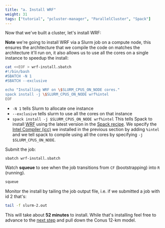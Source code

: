 ```yaml
---
title: "a. Install WRF"
weight: 31
tags: ["tutorial", "pcluster-manager", "ParallelCluster", "Spack"]
---
```


Now that we've built a cluster, let's install WRF:

**Note** we're going to install WRF via a Slurm job on a compute node, this ensures the architecture that we compile the code on matches the architecture it'll run on, it also allows us to use all the cores on a single instance to speedup the install:

```bash
cat <<EOF > wrf-install.sbatch
#!/bin/bash
#SBATCH -N 1
#SBATCH --exclusive

echo "Installing WRF on \$SLURM_CPUS_ON_NODE cores."
spack install -j \$SLURM_CPUS_ON_NODE wrf%intel
EOF
```

* `-N 1` tells Slurm to allocate one instance
* `--exclusive` tells slurm to use all the cores on that instance
* `spack install -j $SLURM_CPUS_ON_NODE wrf%intel` This tells Spack to install [WRF](https://spack.readthedocs.io/en/latest/package_list.html#wrf) using the latest version in the [Spack recipe](https://github.com/spack/spack/blob/develop/var/spack/repos/builtin/packages/wrf/package.py). We specify the [Intel Compiler (icc)](https://spack.readthedocs.io/en/latest/package_list.html#intel-oneapi-compilers) we installed in the previous section by adding `%intel` and we tell spack to compile using all the cores by specifying `-j $SLURM_CPUS_ON_NODE`.

Submit the job:

```bash
sbatch wrf-install.sbatch
```

Watch **squeue** to see when the job transitions from `CF` (bootstrapping) into `R` (running).

```bash
squeue
```

Monitor the install by tailing the job output file, i.e. if we submitted a job with id 2 that's:

```bash
tail -f slurm-2.out
```

This will take about **52 minutes** to install. While that's installing feel free to advance to the [next step](/03-wrf/02-conus-12km.html) and pull down the Conus 12-km model.